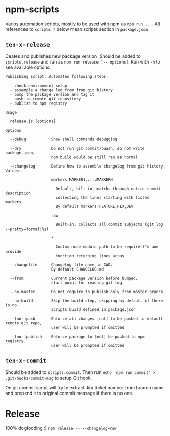 
# npm-scripts

Varios automation scripts, mostly to be used with npm as `npm run ...`.
All references to `scripts.*` below mean scripts section in `package.json`


## `ten-x-release`

Ceates and publishes new package version. Should be added to `scripts.release` and ran as `npm run release [-- options]`.
Run with `-h` to see available options

```
Publishing script. Automates following steps:

  - check environment setup
  - assemple a change log from from git history
  - bump the package version and tag it
  - push to remote git repository
  - publish to npm registry

Usage

  release.js [options]

Options

  --debug           Show shell commands debugging

  --dry             Do not run git commit/puash, do not write package.json,
                    npm build would be still ran as normal

  --changelog       Define how to assemble changelog from git history. Values:

                    markers:MARKER1,...,MARKERN

                      Default, bilt-in, matchs through entire commit description
                      collecting the lines starting with listed markers.
                      By default markers:FEATURE,FIX,DEV

                    raw

                      Built-in, collects all commit subjects (git log --pretty=format:%s)

                    *

                      Custom node module path to be require()'d and provide
                      function returning lines array

  --changefile      Changelog file name in CWD.
                    By default CHANGELOG.md

  --from            Current package version before bumped,
                    start point for reading git log

  --no-master       Do not require to publish only from master branch

  --no-build        Skip the build step, skipping by default if there is no
                    scripts.build defined in package.json

  --[no-]push       Enforce all changes [not] to be pushed to default remote git repo,
                    user will be prompted if omitted

  --[no-]publish    Enforce package to [not] be pushed to npm registry,
                    user will be prompted if omitted
```


## `ten-x-commit`

Should be added to `scripts.commit`. Then run `echo 'npm run commit' > .git/hooks/commit-msg` to setup Git hook.

On git commit script will try to extract Jira ticket number from branch name and
prepend it to original commit message if there is no one.

# Release

100% dogfooding :) `npm release -- --changelog=raw`
